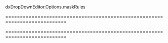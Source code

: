 <!--id-->dxDropDownEditor.Options.maskRules<!--/id-->
===========================================================================
<!--hidden--><!--/hidden-->
===========================================================================

